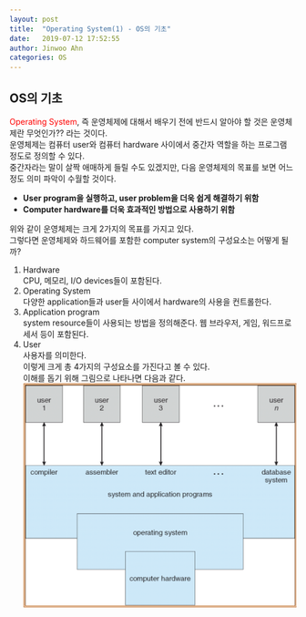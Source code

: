 ```yaml
---
layout: post
title:  "Operating System(1) - OS의 기초"
date:   2019-07-12 17:52:55
author: Jinwoo Ahn
categories: OS
---
```

## OS의 기초
<span style="color:red">Operating System</span>, 즉 운영체제에 대해서 배우기 전에 반드시 알아야 할 것은 운영체제란 무엇인가?? 라는 것이다.  
운영체제는 컴퓨터 user와 컴퓨터 hardware 사이에서 중간자 역할을 하는 프로그램 정도로 정의할 수 있다.  
중간자라는 말이 살짝 애매하게 들릴 수도 있겠지만, 다음 운영체제의 목표를 보면 어느 정도 의미 파악이 수월할 것이다.
* __User program을 실행하고, user problem을 더욱 쉽게 해결하기 위함__
* __Computer hardware를 더욱 효과적인 방법으로 사용하기 위함__  

위와 같이 운영체제는 크게 2가지의 목표를 가지고 있다.  
그렇다면 운영체제와 하드웨어를 포함한 computer system의 구성요소는 어떻게 될까?  
1. Hardware  
CPU, 메모리, I/O devices들이 포함된다.
2. Operating System  
다양한 application들과 user들 사이에서 hardware의 사용을 컨트롤한다.
3. Application program  
system resource들이 사용되는 방법을 정의해준다. 웹 브라우저, 게임, 워드프로세서 등이 포함된다.
4. User  
사용자를 의미한다.  
이렇게 크게 총 4가지의 구성요소를 가진다고 볼 수 있다.  
이해를 돕기 위해 그림으로 나타나면 다음과 같다.
 ![image](/img/os.png)
